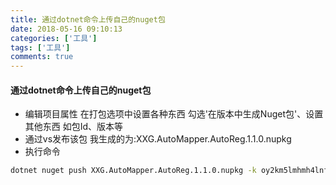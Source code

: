 ```yaml
---
title: 通过dotnet命令上传自己的nuget包
date: 2018-05-16 09:10:13
categories: ['工具']
tags: ['工具']
comments: true
---
```


#### 通过dotnet命令上传自己的nuget包
- 编辑项目属性 在打包选项中设置各种东西 勾选'在版本中生成Nuget包'、设置其他东西 如包Id、版本等  
- 通过vs发布该包 我生成的为:XXG.AutoMapper.AutoReg.1.1.0.nupkg
- 执行命令
``` bash
dotnet nuget push XXG.AutoMapper.AutoReg.1.1.0.nupkg -k oy2km5lmhmh4lnff32uadp2qudugxwce5jjamrh6xgx4vy -s https://api.nuget.org/v3/index.json
```
